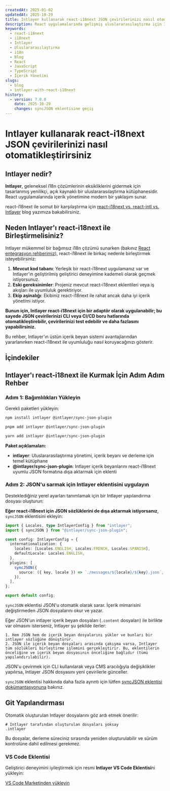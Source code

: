 ```yaml
---
createdAt: 2025-01-02
updatedAt: 2025-10-29
title: Intlayer kullanarak react-i18next JSON çevirilerinizi nasıl otomatikleştirirsiniz
description: React uygulamalarında gelişmiş uluslararasılaştırma için Intlayer ve react-i18next ile JSON çevirilerinizi otomatikleştirin.
keywords:
  - react-i18next
  - i18next
  - Intlayer
  - Uluslararasılaştırma
  - i18n
  - Blog
  - React
  - JavaScript
  - TypeScript
  - İçerik Yönetimi
slugs:
  - blog
  - intlayer-with-react-i18next
history:
  - version: 7.0.0
    date: 2025-10-29
    changes: syncJSON eklentisine geçiş
---
```


# Intlayer kullanarak react-i18next JSON çevirilerinizi nasıl otomatikleştirirsiniz

## Intlayer nedir?

**Intlayer**, geleneksel i18n çözümlerinin eksikliklerini gidermek için tasarlanmış yenilikçi, açık kaynaklı bir uluslararasılaştırma kütüphanesidir. React uygulamalarında içerik yönetimine modern bir yaklaşım sunar.

react-i18next ile somut bir karşılaştırma için [react-i18next vs. react-intl vs. Intlayer](https://github.com/aymericzip/intlayer/blob/main/docs/blog/en/react-i18next_vs_react-intl_vs_intlayer.md) blog yazımıza bakabilirsiniz.

## Neden Intlayer'ı react-i18next ile Birleştirmelisiniz?

Intlayer mükemmel bir bağımsız i18n çözümü sunarken (bakınız [React entegrasyon rehberimiz](https://github.com/aymericzip/intlayer/blob/main/docs/docs/en/intlayer_with_vite+react.md)), react-i18next ile birkaç nedenle birleştirmek isteyebilirsiniz:

1. **Mevcut kod tabanı**: Yerleşik bir react-i18next uygulamanız var ve Intlayer'ın geliştirilmiş geliştirici deneyimine kademeli olarak geçmek istiyorsunuz.
2. **Eski gereksinimler**: Projeniz mevcut react-i18next eklentileri veya iş akışları ile uyumluluk gerektiriyor.
3. **Ekip aşinalığı**: Ekibiniz react-i18next ile rahat ancak daha iyi içerik yönetimi istiyor.

**Bunun için, Intlayer react-i18next için bir adaptör olarak uygulanabilir; bu sayede JSON çevirilerinizi CLI veya CI/CD boru hatlarında otomatikleştirebilir, çevirilerinizi test edebilir ve daha fazlasını yapabilirsiniz.**

Bu rehber, Intlayer'ın üstün içerik beyan sistemi avantajlarından yararlanırken react-i18next ile uyumluluğu nasıl koruyacağınızı gösterir.

## İçindekiler

<TOC/>

## Intlayer'ı react-i18next ile Kurmak İçin Adım Adım Rehber

### Adım 1: Bağımlılıkları Yükleyin

Gerekli paketleri yükleyin:

```bash packageManager="npm"
npm install intlayer @intlayer/sync-json-plugin
```

```bash packageManager="pnpm"
pnpm add intlayer @intlayer/sync-json-plugin
```

```bash packageManager="yarn"
yarn add intlayer @intlayer/sync-json-plugin
```

**Paket açıklamaları:**

- **intlayer**: Uluslararasılaştırma yönetimi, içerik beyanı ve derleme için temel kütüphane
- **@intlayer/sync-json-plugin**: Intlayer içerik beyanlarını react-i18next uyumlu JSON formatına dışa aktarmak için eklenti

### Adım 2: JSON'u sarmak için Intlayer eklentisini uygulayın

Desteklediğiniz yerel ayarları tanımlamak için bir Intlayer yapılandırma dosyası oluşturun:

**Eğer react-i18next için JSON sözlüklerini de dışa aktarmak istiyorsanız**, `syncJSON` eklentisini ekleyin:

```typescript fileName="intlayer.config.ts"
import { Locales, type IntlayerConfig } from "intlayer";
import { syncJSON } from "@intlayer/sync-json-plugin";

const config: IntlayerConfig = {
  internationalization: {
    locales: [Locales.ENGLISH, Locales.FRENCH, Locales.SPANISH],
    defaultLocale: Locales.ENGLISH,
  },
  plugins: [
    syncJSON({
      source: ({ key, locale }) => `./messages/${locale}/${key}.json`,
    }),
  ],
};

export default config;
```

`syncJSON` eklentisi JSON'u otomatik olarak sarar. İçerik mimarisini değiştirmeden JSON dosyalarını okur ve yazar.

Eğer JSON'un intlayer içerik beyan dosyaları (`.content` dosyaları) ile birlikte var olmasını isterseniz, Intlayer şu şekilde ilerler:

    1. Hem JSON hem de içerik beyan dosyalarını yükler ve bunları bir intlayer sözlüğüne dönüştürür.
    2. JSON ile içerik beyan dosyaları arasında çakışma varsa, Intlayer tüm sözlükleri birleştirme işlemini gerçekleştirir. Bu, eklentilerin önceliğine ve içerik beyan dosyasının önceliğine bağlıdır (tümü yapılandırılabilir).

JSON'u çevirmek için CLI kullanılarak veya CMS aracılığıyla değişiklikler yapılırsa, Intlayer JSON dosyasını yeni çevirilerle günceller.

`syncJSON` eklentisi hakkında daha fazla ayrıntı için lütfen [syncJSON eklentisi dokümantasyonuna](https://github.com/aymericzip/intlayer/blob/main/docs/docs/tr/plugins/sync-json.md) bakınız.

## Git Yapılandırması

Otomatik oluşturulan Intlayer dosyalarını göz ardı etmek önerilir:

```plaintext fileName=".gitignore"
# Intlayer tarafından oluşturulan dosyaları yoksay
.intlayer
```

Bu dosyalar, derleme süreciniz sırasında yeniden oluşturulabilir ve sürüm kontrolüne dahil edilmesi gerekmez.

### VS Code Eklentisi

Geliştirici deneyimini iyileştirmek için resmi **Intlayer VS Code Eklentisi**ni yükleyin:

[VS Code Marketinden yükleyin](https://marketplace.visualstudio.com/items?itemName=intlayer.intlayer-vs-code-extension)
